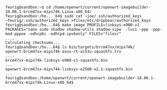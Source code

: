 	
	feurig@sandbox:~$ cd /home/openwrt/current/openwrt-imagebuilder-18.06.1-brcm47xx-mips74k.Linux-x86_64/
	feurig@sandbox:/ho..._64$ sudo cat ~joe/.ssh/authorized_keys ~feurig/.ssh/authorized_keys >files/etc/dropbear/authorized_keys
	feurig@sandbox:/ho...64$ make image PROFILE=linksys-e900-v1 PACKAGES="nano sudo shadow shadow-utils shadow-vipw  -luci -ppp -ppp-mod-pppoe -odhcp6c -odhcpd-ipv6only" FILES="files/"
	....
	Calculating checksums...
	feurig@sandbox:/ho...64$ ls bin/targets/brcm47xx/mips74k/
	openwrt-brcm47xx-mips74k-asus-rt-ac53u-squashfs.trx  
	....
	brcm47xx-mips74k-linksys-e900-v1-squashfs.bin
	...
	openwrt-brcm47xx-mips74k-linksys-e2500-v2.1-squashfs.bin                  ...
	feurig@sandbox:/home/openwrt/current/openwrt-imagebuilder-18.06.1-brcm47xx-mips74k.Linux-x86_64$
	
	
